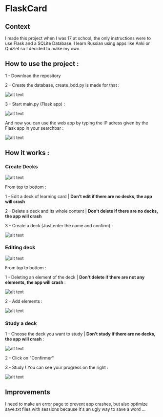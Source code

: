 # FlaskCard

## Context

I made this project when I was 17 at school, the only instructions were to use Flask and a SQLite Database. I learn Russian using apps like Anki or Quizlet so I decided to make my own.

## How to use the project :

1 - Download the repository

2 - Create the database, create_bdd.py is made for that :

![alt text](image_readme/create_db.png)


3 - Start main.py (Flask app) :

![alt text](image_readme/start_project.png)

And now you can use the web app by typing the IP adress given by the Flask app in your searchbar :

![alt text](image_readme/homepage.png)

## How it works :

### Create Decks

![alt text](image_readme/deck_page.png)

From top to bottom :


1 - Edit a deck of learning card | **Don't edit if there are no decks, the app will crash**

2 - Delete a deck and its whole content | **Don't delete if there are no decks, the app will crash**

3 - Create a deck (Just enter the name and confirm) :

![alt text](image_readme/create_deck.png)

### Editing deck 

![alt text](image_readme/edit.png)

From top to bottom :


1 - Deleting an element of the deck | **Don't delete if there are not any elements, the app will crash** :

![alt text](image_readme/delete_element.png)

2 - Add elements :

![alt text](image_readme/add_element.png)


### Study a deck 

1 - Choose the deck you want to study | **Don't study if there are no decks, the app will crash** :

![alt text](image_readme/study_deck.png)

2 - Click on "Confirmer"

3 - Study ! You can see your progress on the right :

![alt text](image_readme/studying.png)

## Improvements

I need to make an error page to prevent app crashes, but also optimize save.txt files with sessions because it's an ugly way to save a word ...




